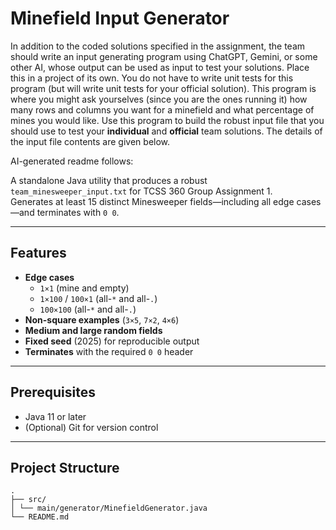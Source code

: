# Minefield Input Generator

In addition to the coded solutions specified in the assignment, the team should write an input
generating program using ChatGPT, Gemini, or some other AI, whose output can be used as input
to
test your solutions. Place this in a project of its own. You do not have to write unit tests
for this
program (but will write unit tests for your official solution). This program is where you might
ask yourselves (since you are the ones running it) how many rows and columns you want for a
minefield and what percentage of mines you would like. Use this program to build the robust
input file that you should use to test your **individual** and **official** team solutions. The
details of the input file contents are given below.

AI-generated readme follows:

A standalone Java utility that produces a robust `team_minesweeper_input.txt` for TCSS 360
Group Assignment 1.  
Generates at least 15 distinct Minesweeper fields—including all edge cases—and terminates with
`0 0`.

---

## Features

- **Edge cases**
    - `1×1` (mine and empty)
    - `1×100` / `100×1` (all-`*` and all-`.`)
    - `100×100` (all-`*` and all-`.`)
- **Non-square examples** (`3×5`, `7×2`, `4×6`)
- **Medium and large random fields**
- **Fixed seed** (2025) for reproducible output
- **Terminates** with the required `0 0` header

---

## Prerequisites

- Java 11 or later
- (Optional) Git for version control

---

## Project Structure

    .
    ├── src/
    │ └── main/generator/MinefieldGenerator.java
    └── README.md